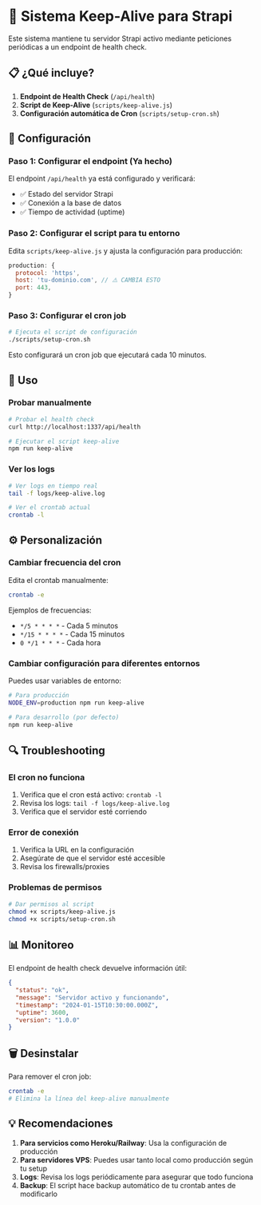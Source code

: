 # 🚀 Sistema Keep-Alive para Strapi

Este sistema mantiene tu servidor Strapi activo mediante peticiones periódicas a un endpoint de health check.

## 📋 ¿Qué incluye?

1. **Endpoint de Health Check** (`/api/health`)
2. **Script de Keep-Alive** (`scripts/keep-alive.js`)
3. **Configuración automática de Cron** (`scripts/setup-cron.sh`)

## 🔧 Configuración

### Paso 1: Configurar el endpoint (Ya hecho)

El endpoint `/api/health` ya está configurado y verificará:
- ✅ Estado del servidor Strapi
- ✅ Conexión a la base de datos
- ✅ Tiempo de actividad (uptime)

### Paso 2: Configurar el script para tu entorno

Edita `scripts/keep-alive.js` y ajusta la configuración para producción:

```javascript
production: {
  protocol: 'https',
  host: 'tu-dominio.com', // ⚠️ CAMBIA ESTO
  port: 443,
}
```

### Paso 3: Configurar el cron job

```bash
# Ejecuta el script de configuración
./scripts/setup-cron.sh
```

Esto configurará un cron job que ejecutará cada 10 minutos.

## 🎯 Uso

### Probar manualmente
```bash
# Probar el health check
curl http://localhost:1337/api/health

# Ejecutar el script keep-alive
npm run keep-alive
```

### Ver los logs
```bash
# Ver logs en tiempo real
tail -f logs/keep-alive.log

# Ver el crontab actual
crontab -l
```

## ⚙️ Personalización

### Cambiar frecuencia del cron

Edita el crontab manualmente:
```bash
crontab -e
```

Ejemplos de frecuencias:
- `*/5 * * * *` - Cada 5 minutos
- `*/15 * * * *` - Cada 15 minutos
- `0 */1 * * *` - Cada hora

### Cambiar configuración para diferentes entornos

Puedes usar variables de entorno:
```bash
# Para producción
NODE_ENV=production npm run keep-alive

# Para desarrollo (por defecto)
npm run keep-alive
```

## 🔍 Troubleshooting

### El cron no funciona
1. Verifica que el cron está activo: `crontab -l`
2. Revisa los logs: `tail -f logs/keep-alive.log`
3. Verifica que el servidor esté corriendo

### Error de conexión
1. Verifica la URL en la configuración
2. Asegúrate de que el servidor esté accesible
3. Revisa los firewalls/proxies

### Problemas de permisos
```bash
# Dar permisos al script
chmod +x scripts/keep-alive.js
chmod +x scripts/setup-cron.sh
```

## 📊 Monitoreo

El endpoint de health check devuelve información útil:

```json
{
  "status": "ok",
  "message": "Servidor activo y funcionando",
  "timestamp": "2024-01-15T10:30:00.000Z",
  "uptime": 3600,
  "version": "1.0.0"
}
```

## 🗑️ Desinstalar

Para remover el cron job:
```bash
crontab -e
# Elimina la línea del keep-alive manualmente
```

## 💡 Recomendaciones

1. **Para servicios como Heroku/Railway**: Usa la configuración de producción
2. **Para servidores VPS**: Puedes usar tanto local como producción según tu setup
3. **Logs**: Revisa los logs periódicamente para asegurar que todo funciona
4. **Backup**: El script hace backup automático de tu crontab antes de modificarlo 